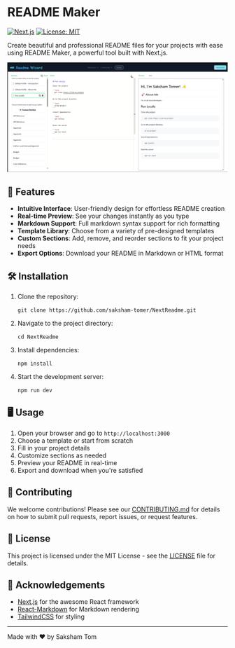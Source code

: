 # README Maker

[![Next.js](https://img.shields.io/badge/Next.js-000000?style=for-the-badge&logo=next.js&logoColor=white)](https://nextjs.org/)
[![License: MIT](https://img.shields.io/badge/License-MIT-yellow.svg)](https://opensource.org/licenses/MIT)

Create beautiful and professional README files for your projects with ease using README Maker, a powerful tool built with Next.js.

![1727264679600](image/README/1727264679600.png)

## 🚀 Features

- **Intuitive Interface**: User-friendly design for effortless README creation
- **Real-time Preview**: See your changes instantly as you type
- **Markdown Support**: Full markdown syntax support for rich formatting
- **Template Library**: Choose from a variety of pre-designed templates
- **Custom Sections**: Add, remove, and reorder sections to fit your project needs
- **Export Options**: Download your README in Markdown or HTML format

## 🛠️ Installation

1. Clone the repository:

   ```
   git clone https://github.com/saksham-tomer/NextReadme.git
   ```
2. Navigate to the project directory:

   ```
   cd NextReadme
   ```
3. Install dependencies:

   ```
   npm install
   ```
4. Start the development server:

   ```
   npm run dev
   ```

## 🖥️ Usage

1. Open your browser and go to `http://localhost:3000`
2. Choose a template or start from scratch
3. Fill in your project details
4. Customize sections as needed
5. Preview your README in real-time
6. Export and download when you're satisfied

## 🤝 Contributing

We welcome contributions! Please see our [CONTRIBUTING.md](CONTRIBUTING.md) for details on how to submit pull requests, report issues, or request features.

## 📄 License

This project is licensed under the MIT License - see the [LICENSE](LICENSE) file for details.

## 🙏 Acknowledgements

- [Next.js](https://nextjs.org/) for the awesome React framework
- [React-Markdown](https://github.com/remarkjs/react-markdown) for Markdown rendering
- [TailwindCSS](https://tailwindcss.com/) for styling

---

Made with ❤️ by Saksham Tom
